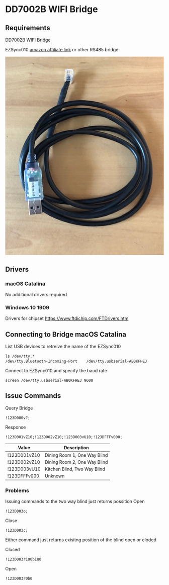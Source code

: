 # DD7002B WIFI Bridge
## Requirements
DD7002B WIFI Bridge

EZSync010 [amazon affiliate link](https://www.amazon.com/gp/product/B010KJSCR8/ref=as_li_tl?ie=UTF8&camp=1789&creative=9325&creativeASIN=B010KJSCR8&linkCode=as2&tag=fearandloa051-20&linkId=ba84822693d1dd483c71e3913e287d01)
or other RS485 bridge


![EZSync010](https://github.com/fearandloathinginithell/DD7002B-WIFI-Bridge/blob/master/EZSync010.jpg)

## Drivers
### macOS Catalina
No additional drivers required
### Windows 10 1909
Drivers for chipset https://www.ftdichip.com/FTDrivers.htm

## Connecting to Bridge macOS Catalina
List USB devices to retreive the name of the EZSync010

```Shell
ls /dev/tty.*
/dev/tty.Bluetooth-Incoming-Port	/dev/tty.usbserial-AB0KFHEJ
```
Connect to EZSync010 and specify the baud rate
```Shell
screen /dev/tty.usbserial-AB0KFHEJ 9600
```
## Issue Commands
Query Bridge
```Shell
!123D000v?;
```
Response
```Shell
!123D001vZ10;!123D002vZ10;!123D003vU10;!123DFFFv000;
```

| Value  | Description |
| ------------- | ------------- |
| !123D001vZ10  | Dining Room 1, One Way Blind |
| !123D002vZ10  | Dining Room 2, One Way Blind |
| !123D003vU10  | Kitchen Blind, Two Way Blind |
| !123DFFFv000  | Unknown |

### Problems
Issuing commands to the two way blind just returns possition
Open
```
!123D003o;
```
Close
```
!123D003c;
```
Either command just returns exisitng position of the blind open or cloded


Closed
```Shell
!123D003r100b180
```

Open
```Shell
!123D003r0b0
```
